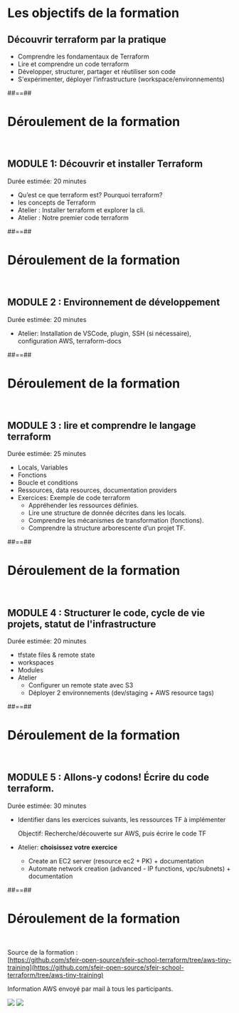 <!-- .slide:  -->

# Les objectifs de la formation

## Découvrir terraform par la pratique

* Comprendre les fondamentaux de Terraform
* Lire et comprendre un code terraform
* Développer, structurer, partager et réutiliser son code
* S'expérimenter, déployer l’infrastructure (workspace/environnements)

##==##
<!-- .slide:  -->
# Déroulement de la formation
<br>

## MODULE 1: Découvrir et installer Terraform

Durée estimée: 20 minutes

* Qu’est ce que terraform est? Pourquoi terraform?
* les concepts de Terraform
* Atelier : Installer terraform et explorer la cli.
* Atelier : Notre premier code terraform

##==##
<!-- .slide:  -->
# Déroulement de la formation
<br>

## MODULE 2 : Environnement de développement

Durée estimée: 20 minutes

* Atelier: Installation de VSCode, plugin, SSH  (si nécessaire), configuration AWS, terraform-docs

##==##
<!-- .slide:  -->
# Déroulement de la formation
<br>

## MODULE 3 : lire et comprendre le langage terraform

Durée estimée: 25 minutes

* Locals, Variables
* Fonctions
* Boucle et conditions
* Ressources, data resources, documentation providers
* Exercices: Exemple de code terraform
  * Appréhender les ressources définies.
  * Lire une structure de donnée décrites dans les locals.
  * Comprendre les mécanismes de transformation (fonctions).
  * Comprendre la structure arborescente d’un projet TF.

##==##
<!-- .slide:  -->
# Déroulement de la formation
<br>

## MODULE 4 : Structurer le code, cycle de vie projets, statut de l'infrastructure

Durée estimée: 20 minutes

* tfstate files & remote state
* workspaces
* Modules
* Atelier
  * Configurer un remote state avec S3
  * Déployer 2 environnements (dev/staging + AWS resource tags)

##==##
<!-- .slide:  -->
# Déroulement de la formation
<br>

## MODULE 5 : Allons-y codons! Écrire du code terraform.

Durée estimée: 30 minutes

* Identifier dans les exercices suivants, les ressources TF à implémenter

    Objectif: Recherche/découverte sur AWS, puis écrire le code TF

* Atelier: **choisissez votre exercice**
  * Create an EC2 server (resource ec2 + PK) + documentation
  * Automate network creation (advanced - IP functions, vpc/subnets) + documentation

##==##
<!-- .slide:  -->
# Déroulement de la formation
<br>

Source de la formation : <br/>
[https://github.com/sfeir-open-source/sfeir-school-terraform/tree/aws-tiny-training](https://github.com/sfeir-open-source/sfeir-school-terraform/tree/aws-tiny-training)

Information AWS envoyé par mail à tous les participants.

<div class="flex-row">
<img class="h-400" src="./assets/images/g418fd663c2_0_70.png">
<img class="h-400" src="./assets/images/PB_AWS_logo.png">
</div>
